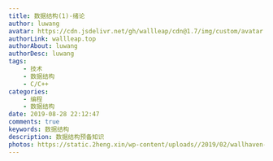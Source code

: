 ```yaml
---
title: 数据结构(1)-绪论
author: luwang
avatar: https://cdn.jsdelivr.net/gh/wallleap/cdn@1.7/img/custom/avatar.jpg
authorLink: wallleap.top
authorAbout: luwang
authorDesc: luwang
tags:
    - 技术
    - 数据结构
    - C/C++
categories: 
    - 编程
    - 数据结构
date: 2019-08-28 22:12:47
comments: true
keywords: 数据结构
description: 数据结构预备知识
photos: https://static.2heng.xin/wp-content/uploads//2019/02/wallhaven-672007-1-1024x576.png
---
```

